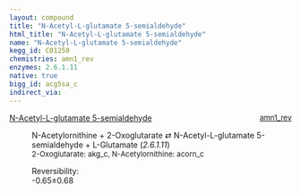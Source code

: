 ```yaml
---
layout: compound
title: "N-Acetyl-L-glutamate 5-semialdehyde"
html_title: "N-Acetyl-L-glutamate 5-semialdehyde"
name: "N-Acetyl-L-glutamate 5-semialdehyde"
kegg_id: C01250
chemistries: amn1_rev
enzymes: 2.6.1.11
native: true
bigg_id: acg5sa_c
indirect_via:
---
```

<dl><dt class="rs-product"><a class="link-dark" data-bs-html="true" data-bs-title="KEGG: C01250" data-bs-toggle="tooltip" href="{{ site.url }}{{ site.baseurl }}/compounds/C01250">N-Acetyl-L-glutamate 5-semialdehyde</a><span style="float: right; max-width: 40%"><a class="link-dark opacity-50" href="{{ site.url }}{{ site.baseurl }}/chemistries/amn1_rev" style="font-size: small; word-wrap: anywhere;">amn1_rev</a></span></dt><dd><p>N-Acetylornithine + 2-Oxoglutarate ⇄ N-Acetyl-L-glutamate 5-semialdehyde + L-Glutamate (<i>2.6.1.11</i>)<br/><span style="font-size: small;"><span data-bs-html="true" data-bs-title="KEGG: C00026" data-bs-toggle="tooltip">2-Oxoglutarate</span>: akg_c, <span data-bs-html="true" data-bs-title="KEGG: C00437" data-bs-toggle="tooltip">N-Acetylornithine</span>: acorn_c</span><br/><div class="reversibility_info">Reversibility: <div class="progress" style="flex-direction: row-reverse;"><div aria-valuemax="10" aria-valuemin="0" aria-valuenow="-0.6504795312426956" class="progress-bar bg-success" role="progressbar" style="width: 6.50%"></div><div aria-valuemax="10" aria-valuemin="0" aria-valuenow="-0.6504795312426956" class="progress-bar bg-warning" role="progressbar" style="width: 6.80%"></div></div><span>-0.65±0.68</span><div class="progress"><div aria-valuemax="10" aria-valuemin="0" aria-valuenow="-0.6504795312426956" class="progress-bar bg-danger" role="progressbar" style="width: 0%"></div></div></div></p><dl></dl></dd></dl>